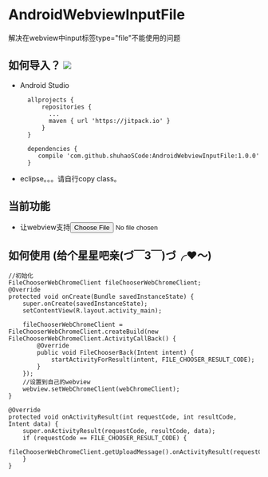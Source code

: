 # AndroidWebviewInputFile
解决在webview中input标签type="file"不能使用的问题

## 如何导入？	[![](https://jitpack.io/v/shuhaoSCode/AndroidUIImageView.svg)](https://jitpack.io/#shuhaoSCode/AndroidUIImageView)


* Android Studio

		allprojects {
			repositories {
			  ...
			  maven { url 'https://jitpack.io' }
			}
		}
		  
		dependencies {
	       compile 'com.github.shuhaoSCode:AndroidWebviewInputFile:1.0.0'
		}


* eclipse。。。请自行copy class。

## 当前功能
* 让webview支持<input type="file" >

## 如何使用 (给个星星吧亲(づ￣3￣)づ╭❤～)
	//初始化
	FileChooserWebChromeClient fileChooserWebChromeClient;
    @Override
    protected void onCreate(Bundle savedInstanceState) {
        super.onCreate(savedInstanceState);
        setContentView(R.layout.activity_main);
        
        fileChooserWebChromeClient = FileChooserWebChromeClient.createBuild(new FileChooserWebChromeClient.ActivityCallBack() {
            @Override
            public void FileChooserBack(Intent intent) {
                startActivityForResult(intent, FILE_CHOOSER_RESULT_CODE);
            }
        });
		//设置到自己的webview
		webview.setWebChromeClient(webChromeClient);
    }

    @Override
    protected void onActivityResult(int requestCode, int resultCode, Intent data) {
        super.onActivityResult(requestCode, resultCode, data);
        if (requestCode == FILE_CHOOSER_RESULT_CODE) {
            fileChooserWebChromeClient.getUploadMessage().onActivityResult(requestCode,resultCode,data);
        }
    }

